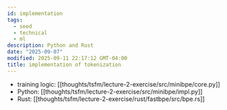 ```yaml
---
id: implementation
tags:
  - seed
  - technical
  - ml
description: Python and Rust
date: "2025-09-07"
modified: 2025-09-11 22:17:12 GMT-04:00
title: implementation of tokenization
---
```


- training logic: [[thoughts/tsfm/lecture-2-exercise/src/minibpe/core.py]]
- Python: [[thoughts/tsfm/lecture-2-exercise/src/minibpe/impl.py]]
- Rust: [[thoughts/tsfm/lecture-2-exercise/rust/fastbpe/src/bpe.rs]]
